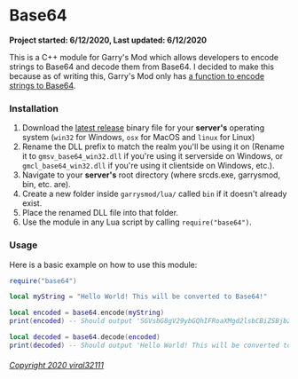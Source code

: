 # Base64

**Project started: 6/12/2020, Last updated: 6/12/2020**

This is a C++ module for Garry's Mod which allows developers to encode strings to Base64 and decode them from Base64. I decided to make this because as of writing this, Garry's Mod only has [a function to encode strings to Base64](https://wiki.garrysmod.com/page/util/Base64Encode).

### Installation

1. Download the [latest release](https://github.com/viral32111/gm_base64/releases) binary file for your __server's__ operating system (`win32` for Windows, `osx` for MacOS and `linux` for Linux)
2. Rename the DLL prefix to match the realm you'll be using it on (Rename it to `gmsv_base64_win32.dll` if you're using it serverside on Windows, or `gmcl_base64_win32.dll` if you're using it clientside on Windows, etc.).
3. Navigate to your __server's__ root directory (where srcds.exe, garrysmod, bin, etc. are).
4. Create a new folder inside `garrysmod/lua/` called `bin` if it doesn't already exist.
5. Place the renamed DLL file into that folder.
6. Use the module in any Lua script by calling `require("base64")`.

### Usage
Here is a basic example on how to use this module:

```lua
require("base64")

local myString = "Hello World! This will be converted to Base64!"

local encoded = base64.encode(myString)
print(encoded) -- Should output 'SGVsbG8gV29ybGQhIFRoaXMgd2lsbCBiZSBjb252ZXJ0ZWQgdG8gQmFzZTY0IQ=='

local decoded = base64.decode(encoded)
print(decoded) -- Should output 'Hello World! This will be converted to Base64!'
```

###### [Copyright 2020 viral32111](LICENSE.md)